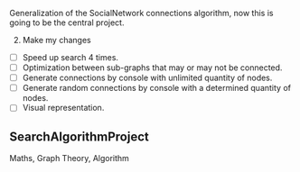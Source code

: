 Generalization of the SocialNetwork connections algorithm, now this is going to be the central project.

2. Make my changes
  - [ ] Speed up search 4 times.
  - [ ] Optimization between sub-graphs that may or may not be connected.
  - [ ] Generate connections by console with unlimited quantity of nodes.
  - [ ] Generate random connections by console with a determined quantity of nodes.
  - [ ] Visual representation.

## SearchAlgorithmProject
Maths, Graph Theory, Algorithm

